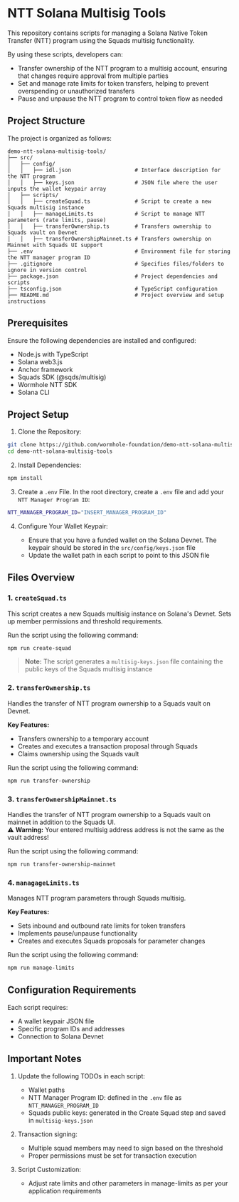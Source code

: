 # NTT Solana Multisig Tools

This repository contains scripts for managing a Solana Native Token Transfer (NTT) program using the Squads multisig functionality.

By using these scripts, developers can:

- Transfer ownership of the NTT program to a multisig account, ensuring that changes require approval from multiple parties
- Set and manage rate limits for token transfers, helping to prevent overspending or unauthorized transfers
- Pause and unpause the NTT program to control token flow as needed

## Project Structure

The project is organized as follows:

```plaintext
demo-ntt-solana-multisig-tools/
├── src/
│   ├── config/
│   │   ├── idl.json                    # Interface description for the NTT program
│   │   ├── keys.json                   # JSON file where the user inputs the wallet keypair array
│   ├── scripts/
│   │   ├── createSquad.ts              # Script to create a new Squads multisig instance
│   │   ├── manageLimits.ts             # Script to manage NTT parameters (rate limits, pause)
│   │   ├── transferOwnership.ts        # Transfers ownership to Squads vault on Devnet
│   │   ├── transferOwnershipMainnet.ts # Transfers ownership on Mainnet with Squads UI support
├── .env                                # Environment file for storing the NTT manager program ID
├── .gitignore                          # Specifies files/folders to ignore in version control
├── package.json                        # Project dependencies and scripts
├── tsconfig.json                       # TypeScript configuration
├── README.md                           # Project overview and setup instructions
```

## Prerequisites

Ensure the following dependencies are installed and configured:

- Node.js with TypeScript 
- Solana web3.js
- Anchor framework
- Squads SDK (@sqds/multisig)
- Wormhole NTT SDK
- Solana CLI

## Project Setup

1. Clone the Repository:

```bash
git clone https://github.com/wormhole-foundation/demo-ntt-solana-multisig-tools.git
cd demo-ntt-solana-multisig-tools
```

2. Install Dependencies:

```bash
npm install
```

3. Create a `.env` File. In the root directory, create a `.env` file and add your `NTT Manager Program ID`:

```bash
NTT_MANAGER_PROGRAM_ID="INSERT_MANAGER_PROGRAM_ID"
```

4. Configure Your Wallet Keypair:

   - Ensure that you have a funded wallet on the Solana Devnet. The keypair should be stored in the `src/config/keys.json` file
   - Update the wallet path in each script to point to this JSON file

## Files Overview

### 1. `createSquad.ts`
This script creates a new Squads multisig instance on Solana's Devnet.
Sets up member permissions and threshold requirements.

Run the script using the following command:

```bash
npm run create-squad
```

> **Note:** The script generates a `multisig-keys.json` file containing the public keys of the Squads multisig instance

### 2. `transferOwnership.ts`
Handles the transfer of NTT program ownership to a Squads vault on Devnet.

**Key Features:**
- Transfers ownership to a temporary account
- Creates and executes a transaction proposal through Squads
- Claims ownership using the Squads vault

Run the script using the following command:

```bash
npm run transfer-ownership
```

### 3. `transferOwnershipMainnet.ts`
Handles the transfer of NTT program ownership to a Squads vault on mainnet in addition to the Squads UI.  
⚠️ **Warning:** Your entered multisig address address is not the same as the vault address!

Run the script using the following command:

```bash
npm run transfer-ownership-mainnet
```

### 4. `managageLimits.ts`
Manages NTT program parameters through Squads multisig.

**Key Features:**
- Sets inbound and outbound rate limits for token transfers
- Implements pause/unpause functionality
- Creates and executes Squads proposals for parameter changes

Run the script using the following command:

```bash
npm run manage-limits
```

## Configuration Requirements

Each script requires:
- A wallet keypair JSON file
- Specific program IDs and addresses
- Connection to Solana Devnet

## Important Notes

1. Update the following TODOs in each script:
   - Wallet paths
   - NTT Manager Program ID: defined in the `.env` file as `NTT_MANAGER_PROGRAM_ID`
   - Squads public keys: generated in the Create Squad step and saved in `multisig-keys.json`

2. Transaction signing:
   - Multiple squad members may need to sign based on the threshold
   - Proper permissions must be set for transaction execution

3. Script Customization:
   - Adjust rate limits and other parameters in manage-limits as per your application requirements
